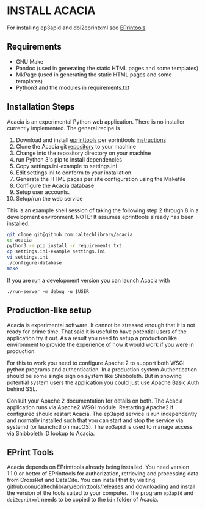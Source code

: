 INSTALL ACACIA
==============

For installing ep3apid and doi2eprintxml see [EPrintools](https://github.com/caltechlibrary/eprinttools).

Requirements
------------

- GNU Make
- Pandoc (used in generating the static HTML pages and some templates)
- MkPage (used in generating the static HTML pages and some templates)
- Python3 and the modules in requirements.txt

Installation Steps
------------------

Acacia is an experimental Python web application.  There is no installer
currently implemented. The general recipe is

1. Download and install [eprinttools](https://github.com/caltechlibrary/eprinttools/releases) per eprinttools [instructions](https://github.com/caltechlibrary/eprinttools/blob/main/INSTALL.md)
2. Clone the Acacia git [repository](https://github.com/caltechlibrary/acacia) to your machine
3. Change into the repository directory on your machine
4. run Python 3's pip to install dependencies
5. Copy settings.ini-example to settings.ini
6. Edit settings.ini to conform to your installation
7. Generate the HTML pages per site configuration using the Makefile
8. Configure the Acacia database
9. Setup user accounts.
10. Setup/run the web service

This is an example shell session of taking the following step 2 through
8 in a development environment.  NOTE: It assumes eprinttools already
has been installed.

```bash
git clone git@github.com:caltechlibrary/acacia
cd acacia
python3 -m pip install -r requirements.txt
cp settings.ini-example settings.ini
vi settings.ini
./configure-database
make
```

If you are run a development version you can launch Acacia with

```
./run-server -m debug -u $USER
```


Production-like setup
---------------------

Acacia is experimental software. It cannot be stressed enough that it
is not ready for prime time. That said it is useful to have potential
users of the application try it out. As a result you need to setup a
production like environment to provide the experience of how it would
work if you were in production.

For this to work you need to configure Apache 2 to support both WSGI
python programs and authentication. In a production system Authentication
should be some single sign on system like Shibboleth. But in showing
potential system users the application you could just use Apache Basic Auth
behind SSL.

Consult your Apache 2 documentation for details on both. The Acacia application runs via Apache2 WSGI module. Restarting Apache2 if configured should restart Acacia.  The ep3apid service is run independently and normally installed such that you can start and stop the service via systemd (or launchctl on macOS). The ep3apid is used to manage access via Shibboleth ID lookup to Acacia.


EPrint Tools
------------

Acacia depends on EPrinttools already being installed.
You need version 1.1.0 or better of EPrinttools for authorization,
retrieving and processing data from CrossRef and DataCite. You can install
that by visiting [github.com/caltechlibrary/eprinttools/releases](https://github.com/caltechlibrary/eprinttools/releases) and downloading
and install the version of the tools suited to your computer.
The program `ep3apid` and `doi2epritxml` needs to be copied to the 
`bin` folder of Acacia.


